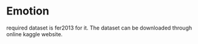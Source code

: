 # Emotion
required dataset is fer2013 for it. The dataset can be downloaded through online kaggle website.

